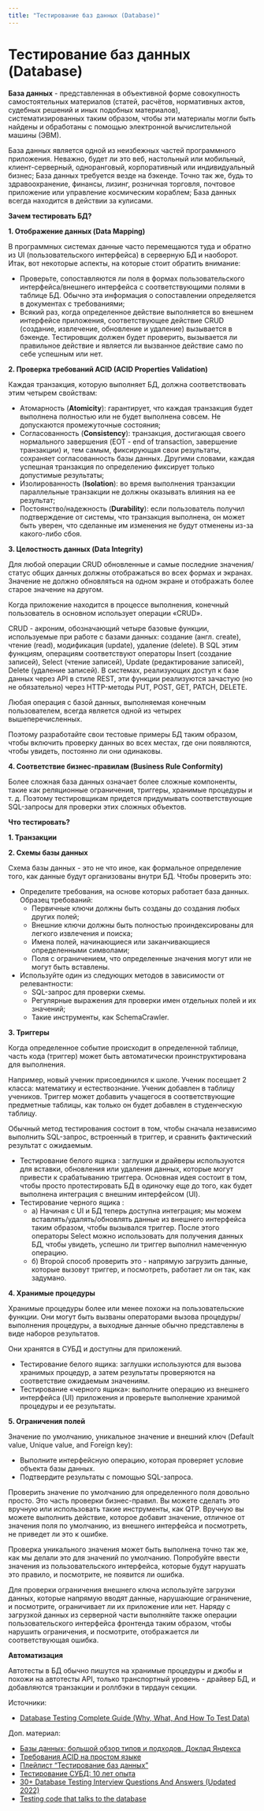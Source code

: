 ```yaml
---
title: "Тестирование баз данных (Database)"
---
```


# Тестирование баз данных (Database)

**База данных** - представленная в объективной форме совокупность самостоятельных материалов (статей, расчётов, нормативных актов, судебных решений и иных подобных материалов), систематизированных таким образом, чтобы эти материалы могли быть найдены и обработаны с помощью электронной вычислительной машины (ЭВМ).

База данных является одной из неизбежных частей программного приложения. Неважно, будет ли это веб, настольный или мобильный, клиент-серверный, одноранговый, корпоративный или индивидуальный бизнес; База данных требуется везде на бэкенде. Точно так же, будь то здравоохранение, финансы, лизинг, розничная торговля, почтовое приложение или управление космическим кораблем; База данных всегда находится в действии за кулисами.

**Зачем тестировать БД?**

**1. Отображение данных (Data Mapping)**

В программных системах данные часто перемещаются туда и обратно из UI (пользовательского интерфейса) в серверную БД и наоборот. Итак, вот некоторые аспекты, на которые стоит обратить внимание:

* Проверьте, сопоставляются ли поля в формах пользовательского интерфейса/внешнего интерфейса с соответствующими полями в таблице БД. Обычно эта информация о сопоставлении определяется в документах с требованиями;
* Всякий раз, когда определенное действие выполняется во внешнем интерфейсе приложения, соответствующее действие CRUD (создание, извлечение, обновление и удаление) вызывается в бэкенде. Тестировщик должен будет проверить, вызывается ли правильное действие и является ли вызванное действие само по себе успешным или нет.

**2. Проверка требований ACID (ACID Properties Validation)**

Каждая транзакция, которую выполняет БД, должна соответствовать этим четырем свойствам:

* Атомарность (**Atomicity**): гарантирует, что каждая транзакция будет выполнена полностью или не будет выполнена совсем. Не допускаются промежуточные состояния;
* Согласованность (**Consistency**): транзакция, достигающая своего нормального завершения (EOT - end of transaction, завершение транзакции) и, тем самым, фиксирующая свои результаты, сохраняет согласованность базы данных. Другими словами, каждая успешная транзакция по определению фиксирует только допустимые результаты;
* Изолированность (**Isolation**): во время выполнения транзакции параллельные транзакции не должны оказывать влияния на ее результат;
* Постоянство/надежность (**Durability**): если пользователь получил подтверждение от системы, что транзакция выполнена, он может быть уверен, что сделанные им изменения не будут отменены из-за какого-либо сбоя.

**3. Целостность данных (Data Integrity)**

Для любой операции CRUD обновленные и самые последние значения/статус общих данных должны отображаться во всех формах и экранах. Значение не должно обновляться на одном экране и отображать более старое значение на другом.

Когда приложение находится в процессе выполнения, конечный пользователь в основном использует операции «CRUD».

CRUD - акроним, обозначающий четыре базовые функции, используемые при работе с базами данных: создание (англ. create), чтение (read), модификация (update), удаление (delete). В SQL этим функциям, операциям соответствуют операторы Insert (создание записей), Select (чтение записей), Update (редактирование записей), Delete (удаление записей). В системах, реализующих доступ к базе данных через API в стиле REST, эти функции реализуются зачастую (но не обязательно) через HTTP-методы PUT, POST, GET, PATCH, DELETE.

Любая операция с базой данных, выполняемая конечным пользователем, всегда является одной из четырех вышеперечисленных.

Поэтому разработайте свои тестовые примеры БД таким образом, чтобы включить проверку данных во всех местах, где они появляются, чтобы увидеть, постоянно ли они одинаковы.

**4. Соответствие бизнес-правилам (Business Rule Conformity)**

Более сложная база данных означает более сложные компоненты, такие как реляционные ограничения, триггеры, хранимые процедуры и т. д. Поэтому тестировщикам придется придумывать соответствующие SQL-запросы для проверки этих сложных объектов.

**Что тестировать?**

**1. Транзакции**

**2. Схемы базы данных**

Схема базы данных - это не что иное, как формальное определение того, как данные будут организованы внутри БД. Чтобы проверить это:

* Определите требования, на основе которых работает база данных. Образец требований:
  * Первичные ключи должны быть созданы до создания любых других полей;
  * Внешние ключи должны быть полностью проиндексированы для легкого извлечения и поиска;
  * Имена полей, начинающиеся или заканчивающиеся определенными символами;
  * Поля с ограничением, что определенные значения могут или не могут быть вставлены.
* Используйте один из следующих методов в зависимости от релевантности:
  * SQL-запрос для проверки схемы.
  * Регулярные выражения для проверки имен отдельных полей и их значений;
  * Такие инструменты, как SchemaCrawler.

**3. Триггеры**

Когда определенное событие происходит в определенной таблице, часть кода (триггер) может быть автоматически проинструктирована для выполнения.

Например, новый ученик присоединился к школе. Ученик посещает 2 класса: математику и естествознание. Ученик добавлен в таблицу учеников. Триггер может добавить учащегося в соответствующие предметные таблицы, как только он будет добавлен в студенческую таблицу.

Обычный метод тестирования состоит в том, чтобы сначала независимо выполнить SQL-запрос, встроенный в триггер, и сравнить фактический результат с ожидаемым.

* Тестирование белого ящика : заглушки и драйверы используются для вставки, обновления или удаления данных, которые могут привести к срабатыванию триггера. Основная идея состоит в том, чтобы просто протестировать БД в одиночку еще до того, как будет выполнена интеграция с внешним интерфейсом (UI).
* Тестирование черного ящика :
  * а) Начиная с UI и БД теперь доступна интеграция; мы можем вставлять/удалять/обновлять данные из внешнего интерфейса таким образом, чтобы вызывался триггер. После этого операторы Select можно использовать для получения данных БД, чтобы увидеть, успешно ли триггер выполнил намеченную операцию.
  * б) Второй способ проверить это - напрямую загрузить данные, которые вызовут триггер, и посмотреть, работает ли он так, как задумано.

**4. Хранимые процедуры**

Хранимые процедуры более или менее похожи на пользовательские функции. Они могут быть вызваны операторами вызова процедуры/выполнения процедуры, а выходные данные обычно представлены в виде наборов результатов.

Они хранятся в СУБД и доступны для приложений.

* Тестирование белого ящика: заглушки используются для вызова хранимых процедур, а затем результаты проверяются на соответствие ожидаемым значениям.
* Тестирование «черного ящика»: выполните операцию из внешнего интерфейса (UI) приложения и проверьте выполнение хранимой процедуры и ее результаты.

**5. Ограничения полей**

Значение по умолчанию, уникальное значение и внешний ключ (Default value, Unique value, and Foreign key):

* Выполните интерфейсную операцию, которая проверяет условие объекта базы данных.
* Подтвердите результаты с помощью SQL-запроса.

Проверить значение по умолчанию для определенного поля довольно просто. Это часть проверки бизнес-правил. Вы можете сделать это вручную или использовать такие инструменты, как QTP. Вручную вы можете выполнить действие, которое добавит значение, отличное от значения поля по умолчанию, из внешнего интерфейса и посмотреть, не приведет ли это к ошибке.

Проверка уникального значения может быть выполнена точно так же, как мы делали это для значений по умолчанию. Попробуйте ввести значения из пользовательского интерфейса, которые будут нарушать это правило, и посмотрите, не появится ли ошибка.

Для проверки ограничения внешнего ключа используйте загрузки данных, которые напрямую вводят данные, нарушающие ограничение, и посмотрите, ограничивает ли их приложение или нет. Наряду с загрузкой данных из серверной части выполняйте также операции пользовательского интерфейса фронтенда таким образом, чтобы нарушить ограничения, и посмотрите, отображается ли соответствующая ошибка.

**Автоматизация**

Автотесты в БД обычно пишутся на хранимые процедуры и джобы и похожи на автотесты API, только транспортный уровень - драйвер БД, и добавляются транзакции и роллбэки в тирдаун секции.

Источники:

* [Database Testing Complete Guide (Why, What, And How To Test Data)](https://www.softwaretestinghelp.com/database-testing-process/)

Доп. материал:

* [Базы данных: большой обзор типов и подходов. Доклад Яндекса](https://habr.com/ru/company/yandex/blog/522164/)
* [Требования ACID на простом языке](https://habr.com/ru/post/555920/)
* [Плейлист “Тестирование баз данных”](https://www.youtube.com/playlist?list=PLKbJd47KcbjtlWHMG4sy-qETG4aSSezom)
* [Тестирование СУБД: 10 лет опыта](https://habr.com/ru/company/vk/blog/584864/)
* [30+ Database Testing Interview Questions And Answers (Updated 2022)](https://www.softwaretestingmaterial.com/database-testing-interview-questions/)
* [Testing code that talks to the database](https://engineering.helpscout.com/testing-code-that-talks-to-the-database-7d15a5391fb9)
